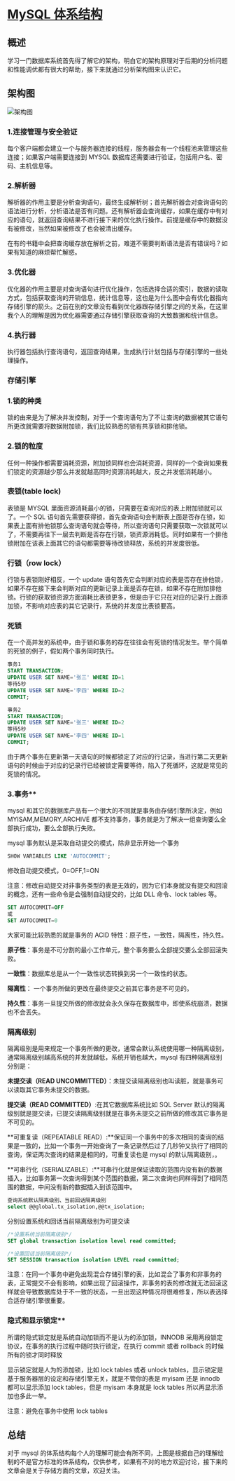 # [MySQL 体系结构](https://www.cnblogs.com/chenmh/p/4914754.html)

## **概述**

学习一门数据库系统首先得了解它的架构，明白它的架构原理对于后期的分析问题和性能调优都有很大的帮助，接下来就通过分析架构图来认识它。

## 架构图

![架构图](https://images2015.cnblogs.com/blog/135426/201510/135426-20151027160149841-986024049.png)

### 1.连接管理与安全验证

每个客户端都会建立一个与服务器连接的线程，服务器会有一个线程池来管理这些连接；如果客户端需要连接到 MYSQL 数据库还需要进行验证，包括用户名、密码、主机信息等。

### 2.解析器

解析器的作用主要是分析查询语句，最终生成解析树；首先解析器会对查询语句的语法进行分析，分析语法是否有问题。还有解析器会查询缓存，如果在缓存中有对应的语句，就返回查询结果不进行接下来的优化执行操作。前提是缓存中的数据没有被修改，当然如果被修改了也会被清出缓存。

在有的书籍中会把查询缓存放在解析之前，难道不需要判断语法是否有错误吗？如果有知道的麻烦帮忙解惑。

### 3.优化器

优化器的作用主要是对查询语句进行优化操作，包括选择合适的索引，数据的读取方式，包括获取查询的开销信息，统计信息等，这也是为什么图中会有优化器指向存储引擎的箭头。之前在别的文章没有看到优化器跟存储引擎之间的关系，在这里我个人的理解是因为优化器需要通过存储引擎获取查询的大致数据和统计信息。

### 4.执行器

执行器包括执行查询语句，返回查询结果，生成执行计划包括与存储引擎的一些处理操作。

### **存储引擎**

### 1.锁的种类

锁的由来是为了解决并发控制，对于一个查询语句为了不让查询的数据被其它语句所更改就需要将数据附加锁，我们比较熟悉的锁有共享锁和排他锁。

### 2.锁的粒度

任何一种操作都需要消耗资源，附加锁同样也会消耗资源，同样的一个查询如果我们锁定的资源越少那么并发就越高同时资源消耗越大，反之并发低消耗越小。

### 表锁(table lock)

表锁是 MYSQL 里面资源消耗最小的锁，只需要在查询对应的表上附加锁就可以了。一个 SQL 语句首先需要获得锁，首先查询语句会判断表上面是否存在锁，如果表上面有排他锁那么查询语句就会等待，所以查询语句只需要获取一次锁就可以了，不需要再往下一层去判断是否存在行锁，锁资源消耗低。同时如果有一个排他锁附加在该表上面其它的语句都需要等待改锁释放，系统的并发度很低。

### 行锁（row lock）

行锁与表锁刚好相反，一个 update 语句首先它会判断对应的表是否存在排他锁，如果不存在接下来会判断对应的更新记录上面是否存在锁，如果不存在附加排他锁。行锁的获取锁资源方面消耗比表锁更多，但是由于它只在对应的记录行上面添加锁，不影响对应表的其它记录行，系统的并发度比表锁要高。

### 死锁

在一个高并发的系统中，由于锁和事务的存在往往会有死锁的情况发生。举个简单的死锁的例子，假如两个事务同时执行。

```sql
事务1
START TRANSACTION;
UPDATE USER SET NAME='张三' WHERE ID=1
等待5秒
UPDATE USER SET NAME='李四' WHERE ID=2
COMMIT;

事务2
START TRANSACTION;
UPDATE USER SET NAME='张三' WHERE ID=2
等待5秒
UPDATE USER SET NAME='李四' WHERE ID=1
COMMIT;
```

由于两个事务在更新第一天语句的时候都锁定了对应的行记录，当进行第二天更新语句的时候由于对应的记录行已经被锁定需要等待，陷入了死循环，这就是常见的死锁的情况。

### 3.事务\*\*

mysql 和其它的数据库产品有一个很大的不同就是事务由存储引擎所决定，例如 MYISAM,MEMORY,ARCHIVE 都不支持事务，事务就是为了解决一组查询要么全部执行成功，要么全部执行失败。

mysql 事务默认是采取自动提交的模式，除非显示开始一个事务

```sql
SHOW VARIABLES LIKE 'AUTOCOMMIT';
```

修改自动提交模式，0=OFF,1=ON

注意：修改自动提交对非事务类型的表是无效的，因为它们本身就没有提交和回滚的概念，还有一些命令是会强制自动提交的，比如 DLL 命令、lock tables 等。

```sql
SET AUTOCOMMIT=OFF
或
SET AUTOCOMMIT=0
```

大家可能比较熟悉的就是事务的 ACID 特性：原子性，一致性，隔离性，持久性。

**原子性**：事务是不可分割的最小工作单元，整个事务要么全部提交要么全部回滚失败。

**一致性**：数据库总是从一个一致性状态转换到另一个一致性的状态。

**隔离性**： 一个事务所做的更改在最终提交之前其它事务是不可见的。

**持久性**：事务一旦提交所做的修改就会永久保存在数据库中，即使系统崩溃，数据也不会丢失。

### 隔离级别

隔离级别是用来规定一个事务所做的更改，通常会默认系统使用哪一种隔离级别，通常隔离级别越高系统的并发就越低，系统开销也越大，mysql 有四种隔离级别分别是：

**未提交读（READ UNCOMMITTED）**：未提交读隔离级别也叫读脏，就是事务可以读取其它事务未提交的数据。

**提交读（READ COMMITTED）**:在其它数据库系统比如 SQL Server 默认的隔离级别就是提交读，已提交读隔离级别就是在事务未提交之前所做的修改其它事务是不可见的。

**可重复读（REPEATABLE READ）:**保证同一个事务中的多次相同的查询的结果是一致的，比如一个事务一开始查询了一条记录然后过了几秒钟又执行了相同的查询，保证两次查询的结果是相同的，可重复读也是 mysql 的默认隔离级别，。

**可串行化（SERIALIZABLE）:**可串行化就是保证读取的范围内没有新的数据插入，比如事务第一次查询得到某个范围的数据，第二次查询也同样得到了相同范围的数据，中间没有新的数据插入到该范围中。

```sql
查询系统默认隔离级别、当前回话隔离级别
select @@global.tx_isolation,@@tx_isolation;
```

分别设置系统和回话当前隔离级别为可提交读

```sql
/*设置系统当前隔离级别*/
SET global transaction isolation level read committed;

/*设置回话当前隔离级别*/
SET SESSION transaction isolation LEVEL read committed;
```

注意：在同一个事务中避免出现混合存储引擎的表，比如混合了事务和非事务的表，正常提交不会有影响，如果出现了回滚操作，非事务的表的修改就无法回滚这样就会导致数据库处于不一致的状态，一旦出现这种情况将很难修复，所以表选择合适存储引擎很重要。

### 隐式和显示锁定\*\*

所谓的隐式锁定就是系统自动加锁而不是认为的添加锁，INNODB 采用两段锁定协议，在事务的执行过程中随时执行锁定，在执行 commit 或者 rollback 的时候所有的锁才同时释放

显示锁定就是人为的添加锁，比如 lock tables 或者 unlock tables，显示锁定是基于服务器层的设定和存储引擎无关，就是不管你的表是 myisam 还是 innodb 都可以显示添加 lock tables，但是 myisam 本身就是 lock tables 所以再显示添加也多此一举。

注意：避免在事务中使用 lock tables

## **总结**

对于 mysql 的体系结构每个人的理解可能会有所不同，上图是根据自己的理解绘制的不是官方标准的体系结构，仅供参考，如果有不对的地方欢迎讨论，接下来的文章会是关于存储方面的文章，欢迎关注。
